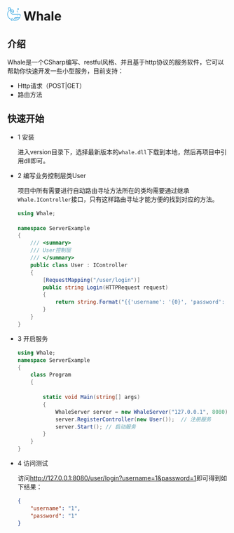 # <img src="image/whale.png" width="30" height = "30"></img> Whale
## 介绍
Whale是一个CSharp编写、restful风格、并且基于http协议的服务软件，它可以帮助你快速开发一些小型服务，目前支持：

- Http请求（POST|GET）
- 路由方法

## 快速开始
- 1 安装

    进入version目录下，选择最新版本的`whale.dll`下载到本地，然后再项目中引用dll即可。

- 2 编写业务控制层类User

    项目中所有需要进行自动路由寻址方法所在的类均需要通过继承`Whale.IController`接口，只有这样路由寻址才能方便的找到对应的方法。

    ```csharp
    using Whale;

    namespace ServerExample
    {
        /// <summary>
        /// User控制层
        /// </summary>
        public class User : IController
        {
            [RequestMapping("/user/login")]
            public string Login(HTTPRequest request)
            {
                return string.Format("{{'username': '{0}', 'password': '{1}'}}", request.Parameters["username"], request.Parameters["password"]);
            }
        }
    }

    ```

- 3 开启服务

    ```csharp
    using Whale;
    namespace ServerExample
    {
        class Program
        {
            
            static void Main(string[] args)
            {
                WhaleServer server = new WhaleServer("127.0.0.1", 8080);
                server.RegisterController(new User());  // 注册服务
                server.Start(); // 启动服务
            }
        }
    }

    ```

- 4 访问测试

    访问<a href="http://127.0.0.1:8080/user/login?username=1&password=1">http://127.0.0.1:8080/user/login?username=1&password=1</a>即可得到如下结果：

    ```json
    {
        "username": "1",
        "password": "1"
    }
    ```